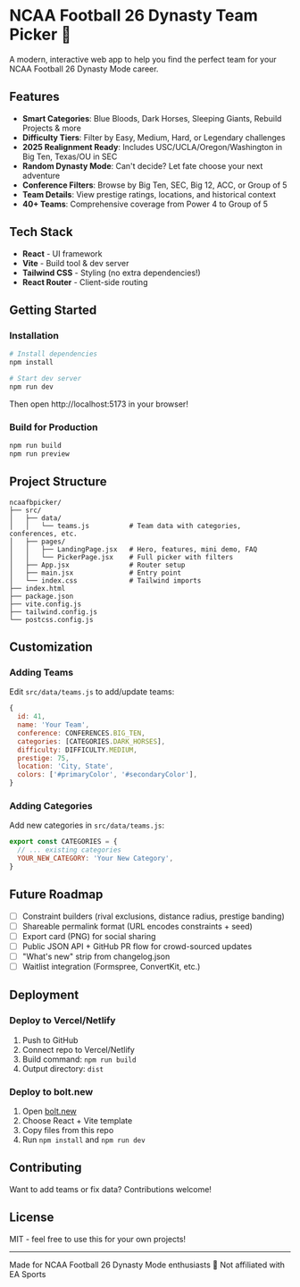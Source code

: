 # NCAA Football 26 Dynasty Team Picker 🏈

A modern, interactive web app to help you find the perfect team for your NCAA Football 26 Dynasty Mode career.

## Features

- **Smart Categories**: Blue Bloods, Dark Horses, Sleeping Giants, Rebuild Projects & more
- **Difficulty Tiers**: Filter by Easy, Medium, Hard, or Legendary challenges
- **2025 Realignment Ready**: Includes USC/UCLA/Oregon/Washington in Big Ten, Texas/OU in SEC
- **Random Dynasty Mode**: Can't decide? Let fate choose your next adventure
- **Conference Filters**: Browse by Big Ten, SEC, Big 12, ACC, or Group of 5
- **Team Details**: View prestige ratings, locations, and historical context
- **40+ Teams**: Comprehensive coverage from Power 4 to Group of 5

## Tech Stack

- **React** - UI framework
- **Vite** - Build tool & dev server
- **Tailwind CSS** - Styling (no extra dependencies!)
- **React Router** - Client-side routing

## Getting Started

### Installation

```bash
# Install dependencies
npm install

# Start dev server
npm run dev
```

Then open http://localhost:5173 in your browser!

### Build for Production

```bash
npm run build
npm run preview
```

## Project Structure

```
ncaafbpicker/
├── src/
│   ├── data/
│   │   └── teams.js          # Team data with categories, conferences, etc.
│   ├── pages/
│   │   ├── LandingPage.jsx   # Hero, features, mini demo, FAQ
│   │   └── PickerPage.jsx    # Full picker with filters
│   ├── App.jsx               # Router setup
│   ├── main.jsx              # Entry point
│   └── index.css             # Tailwind imports
├── index.html
├── package.json
├── vite.config.js
├── tailwind.config.js
└── postcss.config.js
```

## Customization

### Adding Teams

Edit `src/data/teams.js` to add/update teams:

```javascript
{
  id: 41,
  name: 'Your Team',
  conference: CONFERENCES.BIG_TEN,
  categories: [CATEGORIES.DARK_HORSES],
  difficulty: DIFFICULTY.MEDIUM,
  prestige: 75,
  location: 'City, State',
  colors: ['#primaryColor', '#secondaryColor'],
}
```

### Adding Categories

Add new categories in `src/data/teams.js`:

```javascript
export const CATEGORIES = {
  // ... existing categories
  YOUR_NEW_CATEGORY: 'Your New Category',
}
```

## Future Roadmap

- [ ] Constraint builders (rival exclusions, distance radius, prestige banding)
- [ ] Shareable permalink format (URL encodes constraints + seed)
- [ ] Export card (PNG) for social sharing
- [ ] Public JSON API + GitHub PR flow for crowd-sourced updates
- [ ] "What's new" strip from changelog.json
- [ ] Waitlist integration (Formspree, ConvertKit, etc.)

## Deployment

### Deploy to Vercel/Netlify

1. Push to GitHub
2. Connect repo to Vercel/Netlify
3. Build command: `npm run build`
4. Output directory: `dist`

### Deploy to bolt.new

1. Open [bolt.new](https://bolt.new)
2. Choose React + Vite template
3. Copy files from this repo
4. Run `npm install` and `npm run dev`

## Contributing

Want to add teams or fix data? Contributions welcome!

## License

MIT - feel free to use this for your own projects!

---

Made for NCAA Football 26 Dynasty Mode enthusiasts 🏈
Not affiliated with EA Sports
